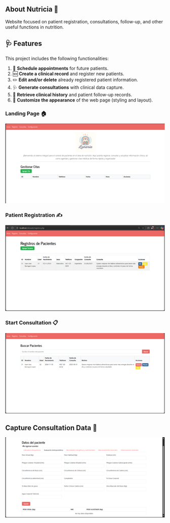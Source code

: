 

## About Nutricia 🦦
Website focused on patient registration, consultations, follow-up, and other useful functions in nutrition.
## 🩺 Features

This project includes the following functionalities:

1. 📅 **Schedule appointments** for future patients.
2. 🆕 **Create a clinical record** and register new patients.
3. ✏️ **Edit and/or delete** already registered patient information.
4. 🩺 **Generate consultations** with clinical data capture.
5. 📖 **Retrieve clinical history** and patient follow-up records.
6. 🎨 **Customize the appearance** of the web page (styling and layout).

  ### Landing Page 🏠
  ![Inicio](https://github.com/EnriqueDavalos1949/WebSiteNutricia/blob/main/Resources/PRINCIPAL.png)
  ### Patient Registration ✍️
  ![Registro](https://github.com/EnriqueDavalos1949/WebSiteNutricia/blob/main/Resources/registro.png)
  ### Start Consultation 📋
  ![Consultas](https://github.com/EnriqueDavalos1949/WebSiteNutricia/blob/main/Resources/consultas.png)
  ## Capture Consultation Data 📄
  ![Generar Consultas](https://github.com/EnriqueDavalos1949/WebSiteNutricia/blob/main/Resources/genconsulta.png)


